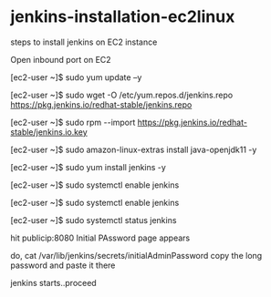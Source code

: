# jenkins-installation-ec2linux
steps to install jenkins on EC2 instance

Open inbound port on EC2

[ec2-user ~]$ sudo yum update –y

[ec2-user ~]$ sudo wget -O /etc/yum.repos.d/jenkins.repo \
    https://pkg.jenkins.io/redhat-stable/jenkins.repo
    
[ec2-user ~]$ sudo rpm --import https://pkg.jenkins.io/redhat-stable/jenkins.io.key

[ec2-user ~]$ sudo amazon-linux-extras install java-openjdk11 -y

[ec2-user ~]$ sudo yum install jenkins -y

[ec2-user ~]$ sudo systemctl enable jenkins

[ec2-user ~]$ sudo systemctl enable jenkins

[ec2-user ~]$ sudo systemctl status jenkins

hit publicip:8080
Initial PAssword page appears

do,
cat /var/lib/jenkins/secrets/initialAdminPassword
copy the long password and paste it there

jenkins starts..proceed
